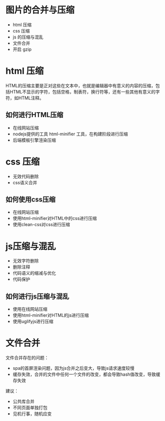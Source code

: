 # 图片的合并与压缩

* html 压缩
* css 压缩
* js 的压缩与混乱
* 文件合并
* 开启 gzip

# html 压缩

HTML的压缩主要是正对这些在文本中，也就是编辑器中有意义的内容的压缩，包括HTML不显示的字符，包括空格，制表符，换行符等，还有一些其他有意义的字符，如HTML注释。

## 如何进行HTML压缩

* 在线网站压缩
* nodejs提供的工具 html-minifier 工具，在构建阶段进行压缩
* 后端模板引擎渲染压缩

# css 压缩

* 无效代码删除
* css语义合并

## 如何使用css压缩

* 在线网站压缩
* 使用html-minifier对HTML中的css进行压缩
* 使用clean-css对css进行压缩

# js压缩与混乱

* 无效字符删除
* 删除注释
* 代码语义的缩减与优化
* 代码保护

## 如何进行js压缩与混乱

* 使用在线网站压缩
* 使用html-minifier对HTML的js进行压缩
* 使用uglifyjs进行压缩

# 文件合并

文件合并存在的问题：

* spa的首屏渲染问题，因为js合并之后变大，导致js请求速度较慢
* 缓存失效，合并的文件中任何一个文件的改变，都会导致hash值改变，导致缓存失效

建议：

* 公共库合并
* 不同页面单独打包
* 见机行事，随机应变


